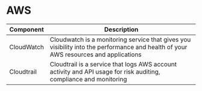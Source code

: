 

# AWS

Component|Description|
-----------|---------------------------------|
CloudWatch| Cloudwatch is a monitoring service that gives you visibility into the performance and health of your AWS resources and applications|
Cloudtrail|Cloudtrail is a service that logs AWS account activity and API usage for risk auditing, compliance and monitoring|
